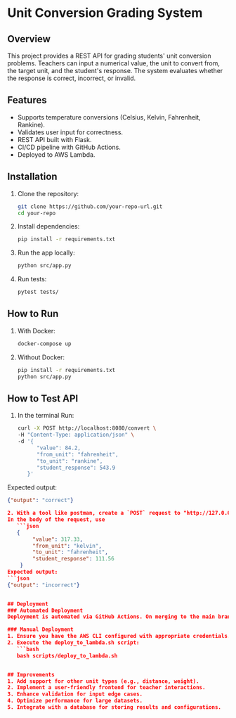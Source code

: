 # Unit Conversion Grading System

## Overview
This project provides a REST API for grading students' unit conversion problems. Teachers can input a numerical value, the unit to convert from, the target unit, and the student's response. The system evaluates whether the response is correct, incorrect, or invalid.

## Features
- Supports temperature conversions (Celsius, Kelvin, Fahrenheit, Rankine).
- Validates user input for correctness.
- REST API built with Flask.
- CI/CD pipeline with GitHub Actions.
- Deployed to AWS Lambda.

## Installation
1. Clone the repository:
   ```bash
   git clone https://github.com/your-repo-url.git
   cd your-repo
2. Install dependencies:
   ```bash
   pip install -r requirements.txt
3. Run the app locally:
   ```bash
   python src/app.py
4. Run tests:
   ```bash
   pytest tests/

## How to Run
1. With Docker:
   ```bash
   docker-compose up
2. Without Docker:
   ```bash 
   pip install -r requirements.txt
   python src/app.py

## How to Test API
1. In the terminal Run:
   ```bash
   curl -X POST http://localhost:8080/convert \
   -H "Content-Type: application/json" \
   -d '{
         "value": 84.2,
         "from_unit": "fahrenheit",
         "to_unit": "rankine",
         "student_response": 543.9
      }'
Expected output:
```json
{"output": "correct"}

2. With a tool like postman, create a `POST` request to "http://127.0.0.1:8080/convert" . 
In the body of the request, use
   ```json 
   {
        "value": 317.33,
        "from_unit": "kelvin",
        "to_unit": "fahrenheit",
        "student_response": 111.56
    }
Expected output:
```json
{"output": "incorrect"}


## Deployment
### Automated Deployment
Deployment is automated via GitHub Actions. On merging to the main branch, the application is deployed to AWS Lambda.

### Manual Deployment
1. Ensure you have the AWS CLI configured with appropriate credentials.
2. Execute the deploy_to_lambda.sh script:
   ```bash
   bash scripts/deploy_to_lambda.sh


## Improvements
1. Add support for other unit types (e.g., distance, weight).
2. Implement a user-friendly frontend for teacher interactions.
3. Enhance validation for input edge cases.
4. Optimize performance for large datasets.
5. Integrate with a database for storing results and configurations.